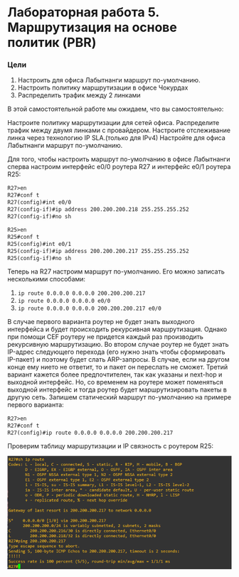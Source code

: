 # Лабораторная работа 5. Маршрутизация на основе политик (PBR) 
### Цели
1. Настроить для офиса Лабытнанги маршрут по-умолчанию.
2. Настроить политику маршрутизации в офисе Чокурдах
3. Распределить трафик между 2 линками

В этой самостоятельной работе мы ожидаем, что вы самостоятельно:

Настроите политику маршрутизации для сетей офиса.
Распределите трафик между двумя линками с провайдером.
Настроите отслеживание линка через технологию IP SLA.(только для IPv4)
Настройте для офиса Лабытнанги маршрут по-умолчанию.

Для того, чтобы настроить маршрут по-умолчанию в офисе Лабытнанги сперва настроим интерфейс e0/0 роутера R27 и интерфейс e0/1 роутера R25:
```
R27>en
R27#conf t
R27(config)#int e0/0
R27(config-if)#ip address 200.200.200.218 255.255.255.252
R27(config-if)#no sh
```
```
R25>en
R25#conf t
R25(config)#int e0/1
R25(config-if)#ip address 200.200.200.217 255.255.255.252
R25(config-if)#no sh
```
Теперь на R27 настроим маршрут по-умолчанию. Его можно записать несколькими способами:
1. ```ip route 0.0.0.0 0.0.0.0 200.200.200.217```
2. ```ip route 0.0.0.0 0.0.0.0 e0/0```
3. ```ip route 0.0.0.0 0.0.0.0 200.200.200.217 e0/0```  

В случае первого варианта роутер не будет знать выходного интерфейса и будет происходить рекурсивная маршрутизация. Однако при помощи CEF роутеру не придется каждый раз производить рекурсивную маршрутизацию. Во втором случае роутер не будет знать IP-адрес следующего перехода (его нужно знать чтобы сформировать IP-пакет) и поэтому будет слать ARP-запросы. В случае, если на другом конце ему нието не ответит, то и пакет он переслать не сможет. Третий вариант кажется более предпочтителен, так как указаны и next-hop и выходной интерфейс. Но, со временем на роутере может поменяться выходной интерфейс и тогда роутер будет маршрутизировать пакеты в другую сеть. Запишем статический маршрут по-умолчанию на примере первого варианта:
```
R27>en
R27#conf t
R27(config)#ip route 0.0.0.0 0.0.0.0 200.200.200.217
```
Проверим таблицу маршрутизации и IP связность с роутером R25:  

![](1.png)
